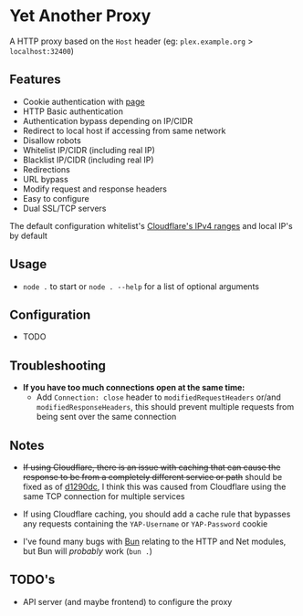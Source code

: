 # Yet Another Proxy
A HTTP proxy based on the `Host` header (eg: `plex.example.org` > `localhost:32400`)

## Features
* Cookie authentication with [page](./pages/authentication.html)
* HTTP Basic authentication
* Authentication bypass depending on IP/CIDR
* Redirect to local host if accessing from same network
* Disallow robots
* Whitelist IP/CIDR (including real IP)
* Blacklist IP/CIDR (including real IP)
* Redirections
* URL bypass
* Modify request and response headers
* Easy to configure
* Dual SSL/TCP servers

The default configuration whitelist's [Cloudflare's IPv4 ranges](https://www.cloudflare.com/ips) and local IP's by default

## Usage
* `node .` to start or `node . --help` for a list of optional arguments

## Configuration
* TODO

## Troubleshooting
* **If you have too much connections open at the same time:**
  * Add `Connection: close` header to `modifiedRequestHeaders` or/and `modifiedResponseHeaders`, this should prevent multiple requests from being sent over the same connection

## Notes
* ~~If using Cloudflare, there is an issue with caching that can cause the response to be from a completely different service or path~~ should be fixed as of [d1290dc](https://github.com/Lyall-A/Yet-Another-Proxy/commit/d1290dc), I think this was caused from Cloudflare using the same TCP connection for multiple services

* If using Cloudflare caching, you should add a cache rule that bypasses any requests containing the `YAP-Username` or `YAP-Password` cookie

* I've found many bugs with [Bun](https://bun.sh/) relating to the HTTP and Net modules, but Bun will *probably* work (`bun .`)

## TODO's
* API server (and maybe frontend) to configure the proxy

